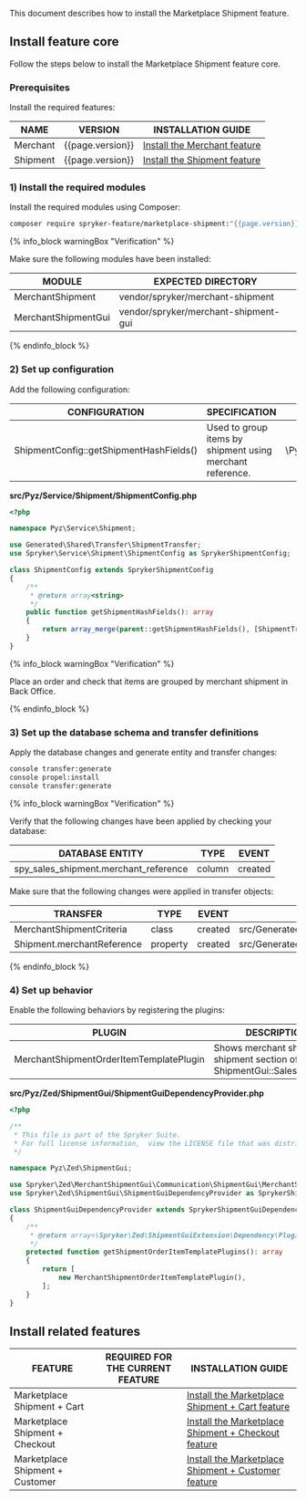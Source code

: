 This document describes how to install the Marketplace Shipment feature.

## Install feature core

Follow the steps below to install the Marketplace Shipment feature core.

### Prerequisites

Install the required features:

| NAME | VERSION | INSTALLATION GUIDE |
|-|-|-|
| Merchant | {{page.version}} | [Install the Merchant feature](/docs/pbc/all/merchant-management/{{page.version}}/marketplace/install-and-upgrade/install-features/install-the-marketplace-merchant-feature.html) |
| Shipment | {{page.version}} | [Install the Shipment feature](/docs/pbc/all/carrier-management/{{site.version}}/base-shop/install-and-upgrade/install-features/install-the-shipment-feature.html) |


### 1) Install the required modules

Install the required modules using Composer:

```bash
composer require spryker-feature/marketplace-shipment:"{{page.version}}" --update-with-dependencies
```

{% info_block warningBox "Verification" %}

Make sure the following modules have been installed:

| MODULE | EXPECTED DIRECTORY |
|-|-|
| MerchantShipment | vendor/spryker/merchant-shipment |
| MerchantShipmentGui | vendor/spryker/merchant-shipment-gui |

{% endinfo_block %}

### 2) Set up configuration

Add the following configuration:

| CONFIGURATION | SPECIFICATION | NAMESPACE |
|-|-|-|
| ShipmentConfig::getShipmentHashFields() | Used to group items by shipment using merchant reference. | \Pyz\Service\Shipment |

**src/Pyz/Service/Shipment/ShipmentConfig.php**

```php
<?php

namespace Pyz\Service\Shipment;

use Generated\Shared\Transfer\ShipmentTransfer;
use Spryker\Service\Shipment\ShipmentConfig as SprykerShipmentConfig;

class ShipmentConfig extends SprykerShipmentConfig
{
    /**
     * @return array<string>
     */
    public function getShipmentHashFields(): array
    {
        return array_merge(parent::getShipmentHashFields(), [ShipmentTransfer::MERCHANT_REFERENCE]);
    }
}
```

{% info_block warningBox "Verification" %}

Place an order and check that items are grouped by merchant shipment in Back Office.

{% endinfo_block %}

### 3) Set up the database schema and transfer definitions

Apply the database changes and generate entity and transfer changes:

```bash
console transfer:generate
console propel:install
console transfer:generate
```

{% info_block warningBox "Verification" %}

Verify that the following changes have been applied by checking your database:

| DATABASE ENTITY | TYPE | EVENT |
|-|-|-|
| spy_sales_shipment.merchant_reference | column | created |

Make sure that the following changes were applied in transfer objects:

| TRANSFER  | TYPE  | EVENT | PATH  |
|-|-|-|-|
| MerchantShipmentCriteria | class | created | src/Generated/Shared/Transfer/MerchantShipmentCriteria |
| Shipment.merchantReference | property | created | src/Generated/Shared/Transfer/ShipmentTransfer |

{% endinfo_block %}

### 4) Set up behavior

Enable the following behaviors by registering the plugins:

| PLUGIN | DESCRIPTION | PREREQUISITES | NAMESPACE |
|-|-|-|-|
| MerchantShipmentOrderItemTemplatePlugin | Shows merchant shipment in shipment section of the ShipmentGui::SalesController |  | Spryker\Zed\MerchantShipmentGui\Communication\ShipmentGui |

**src/Pyz/Zed/ShipmentGui/ShipmentGuiDependencyProvider.php**

```php
<?php

/**
 * This file is part of the Spryker Suite.
 * For full license information,  view the LICENSE file that was distributed with this source code.
 */

namespace Pyz\Zed\ShipmentGui;

use Spryker\Zed\MerchantShipmentGui\Communication\ShipmentGui\MerchantShipmentOrderItemTemplatePlugin;
use Spryker\Zed\ShipmentGui\ShipmentGuiDependencyProvider as SprykerShipmentGuiDependencyProvider;

class ShipmentGuiDependencyProvider extends SprykerShipmentGuiDependencyProvider
{
    /**
     * @return array<\Spryker\Zed\ShipmentGuiExtension\Dependency\Plugin\ShipmentOrderItemTemplatePluginInterface>
     */
    protected function getShipmentOrderItemTemplatePlugins(): array
    {
        return [
            new MerchantShipmentOrderItemTemplatePlugin(),
        ];
    }
}
```

## Install related features

| FEATURE | REQUIRED FOR THE CURRENT FEATURE| INSTALLATION GUIDE |
|-|-|-|
| Marketplace Shipment + Cart | | [Install the Marketplace Shipment + Cart feature](/docs/pbc/all/carrier-management/{{page.version}}/marketplace/install-features/install-the-marketplace-shipment-cart-feature.html) |
| Marketplace Shipment + Checkout | | [Install the Marketplace Shipment + Checkout feature](/docs/pbc/all/carrier-management/{{page.version}}/marketplace/install-features/install-the-marketplace-shipment-checkout-feature.html) |
| Marketplace Shipment + Customer | | [Install the Marketplace Shipment + Customer feature](/docs/pbc/all/carrier-management/{{page.version}}/marketplace/install-features/install-marketplace-shipment-customer-feature.html) |
